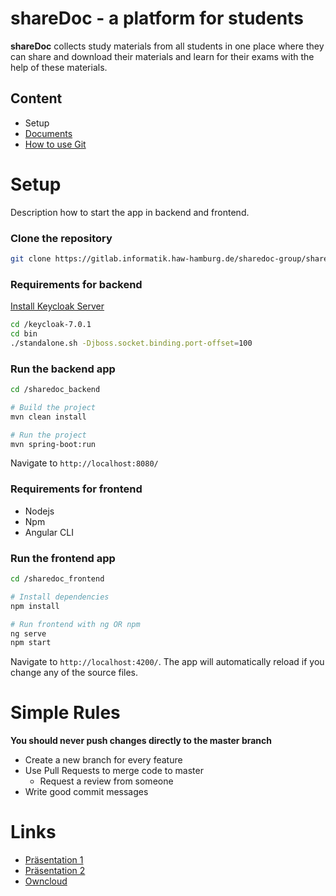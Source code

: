 # shareDoc - a platform for students

**shareDoc** collects study materials from all students in one place where they can share and download their materials and learn for their exams with the help of these materials.

## Content
* Setup
* [Documents](https://gitlab.informatik.haw-hamburg.de/acm321/sharedoc-app/tree/master/Documents/01_Requirements/01_Analyse)
* [How to use Git](https://gitlab.informatik.haw-hamburg.de/acm321/sharedoc-app/blob/master/How_to_use_git.md)

# Setup
Description how to start the app in backend and frontend.

### Clone the repository
```bash
git clone https://gitlab.informatik.haw-hamburg.de/sharedoc-group/sharedoc-app.git
```

### Requirements for backend

[Install Keycloak Server](https://www.keycloak.org/downloads.html)
```bash
cd /keycloak-7.0.1
cd bin
./standalone.sh -Djboss.socket.binding.port-offset=100
```

### Run the backend app
```bash
cd /sharedoc_backend

# Build the project
mvn clean install

# Run the project
mvn spring-boot:run
```

Navigate to `http://localhost:8080/`

### Requirements for frontend

* Nodejs
* Npm
* Angular CLI


### Run the frontend app
```bash
cd /sharedoc_frontend

# Install dependencies
npm install

# Run frontend with ng OR npm
ng serve
npm start
```
Navigate to `http://localhost:4200/`. The app will automatically reload if you change any of the source files.


# Simple Rules
**You should never push changes directly to the master branch**

* Create a new branch for every feature
* Use Pull Requests to merge code to master
    * Request a review from someone
* Write good commit messages


# Links
* [Präsentation 1](https://docs.google.com/presentation/d/1rslVkKotUgM8MrJTsWSXLtxtmuF1wf9uHDsZDGS-bOU/edit?usp=sharing)
* [Präsentation 2](https://docs.google.com/presentation/d/1M9IX9j2SKvjF7N8zWdFfeWnuE7Cp2Kv62WhHJm31SFU/edit?usp=sharing)
* [Owncloud](https://cloud.haw-hamburg.de/index.php/f/27438247)

